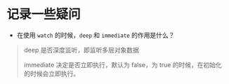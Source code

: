 # 记录一些疑问

- 在使用 `watch` 的时候，`deep` 和 `immediate` 的作用是什么？

> deep 是否深度监听，即监听多层对象数据
>
> immediate 决定是否立即执行，默认为 false，为 true 的时候，在初始化的时候会立即执行。